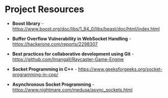 # Project Resources

- **Boost library** - https://www.boost.org/doc/libs/1_84_0/libs/beast/doc/html/index.html

- **Buffer Overflow Vulnerability in WebSocket Handling** - https://hackerone.com/reports/2298307

- **Best practices for collaborative development using Git** - https://github.com/lmangall/Raycaster-Game-Engine

- **Socket Programming in C++** - https://www.geeksforgeeks.org/socket-programming-in-cpp/

- **Asynchronous Socket Programming** - https://www.nightmare.com/medusa/async_sockets.html
